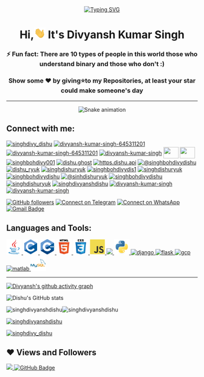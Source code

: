 <div align="center">
  <a href="https://git.io/typing-svg"><img src="https://readme-typing-svg.demolab.com?font=Single+Day&weight=300&size=21&pause=1000&color=F7F51D&random=false&width=435&lines=Divyansh+Kumar+Singh;singhdivyanshdishu" alt="Typing SVG" /></a>
</div>

<h1 align="center"> Hi,<img  src="https://raw.githubusercontent.com/ABSphreak/ABSphreak/master/gifs/Hi.gif" width="30"> It's  Divyansh Kumar Singh </h1>

<h3 align="center"> ⚡ Fun fact: There are 10 types of people in this world those who understand binary and those who don't :) </h3>
 <h3 align="center"> Show some ❤ by giving⭐to my Repositories, at least your star could make someone's day  </h3>
 
 ---
<div align="center">
 <img src="https://raw.githubusercontent.com/singhdivyanshdishu/singhdivyanshdishu/output/snake.svg" alt="Snake animation" />
</div>
<h2 align="left">Connect with me:</h2>

<p align="left">
<a href="https://twitter.com/singhdivy_dishu" target="blank"><img align="center" src="https://raw.githubusercontent.com/rahuldkjain/github-profile-readme-generator/master/src/images/icons/Social/twitter.svg" alt="singhdivy_dishu" height="30" width="40" /></a>
<a href="https://linkedin.com/in/divyansh-kumar-singh-645311201" target="blank"><img align="center" src="https://raw.githubusercontent.com/rahuldkjain/github-profile-readme-generator/master/src/images/icons/Social/linked-in-alt.svg" alt="divyansh-kumar-singh-645311201" height="30" width="40" /></a>
 <a href="https://vk.com/singhbohdivydishu" target="blank"><img align="center" src="https://github.com/rahuldkjain/github-profile-readme-generator/blob/master/src/images/icons/Social/vk.svg" alt="divyansh-kumar-singh-645311201" height="30" width="40" /></a>
<a href="https://stackoverflow.com/users/18222805/divyansh-kumar-singh" target="blank"><img align="center" src="https://raw.githubusercontent.com/rahuldkjain/github-profile-readme-generator/master/src/images/icons/Social/stack-overflow.svg" alt="divyansh-kumar-singh" height="30" width="40" /></a>
 <a href="https://www.twitch.tv/singhdivyanshdishu" target="blank"><img align="center" src="https://github.com/rahuldkjain/github-profile-readme-generator/blob/master/src/images/icons/Social/twitch.svg" height="30" width="40" /></a>
 <a href="https://open.spotify.com/user/31nfrubd2gc233sjybb3fq5copye" target="blank"><img align="center" src="https://github.com/rahuldkjain/github-profile-readme-generator/blob/master/src/images/icons/Social/spotify.svg" height="30" width="40" /></a>
<a href="https://www.facebook.com/singhbohdivy001/" target="blank"><img align="center" src="https://raw.githubusercontent.com/rahuldkjain/github-profile-readme-generator/master/src/images/icons/Social/facebook.svg" alt="singhbohdivy001" height="30" width="40" /></a>
<a href="https://www.instagram.com/dishu.ghost/?hl=en" target="blank"><img align="center" src="https://raw.githubusercontent.com/rahuldkjain/github-profile-readme-generator/master/src/images/icons/Social/instagram.svg" alt="dishu.ghost" height="30" width="40" /></a>
<a href="https://in.pinterest.com/singhbohdivydishu/" target="blank"><img align="center" src="https://github.com/rahuldkjain/github-profile-readme-generator/blob/master/src/images/icons/Social/pinterest.svg" alt="https.dishu.api" height="30" width="40" /></a>
<a href="https://medium.com/@singhbohdivydishu" target="blank"><img align="center" src="https://raw.githubusercontent.com/rahuldkjain/github-profile-readme-generator/master/src/images/icons/Social/medium.svg" alt="@singhbohdivydishu" height="30" width="40" /></a>
<a href="https://www.youtube.com/c/dishu_ryuk" target="blank"><img align="center" src="https://raw.githubusercontent.com/rahuldkjain/github-profile-readme-generator/master/src/images/icons/Social/youtube.svg" alt="dishu_ryuk" height="30" width="40" /></a>
<a href="https://www.codechef.com/users/singhdishuryuk" target="blank"><img align="center" src="https://cdn.jsdelivr.net/npm/simple-icons@3.1.0/icons/codechef.svg" alt="singhdishuryuk" height="30" width="40" /></a>
<a href="https://www.hackerrank.com/singhbohdivydis1" target="blank"><img align="center" src="https://raw.githubusercontent.com/rahuldkjain/github-profile-readme-generator/master/src/images/icons/Social/hackerrank.svg" alt="singhbohdivydis1" height="30" width="40" /></a>
<a href="https://codeforces.com/profile/singhdishuryuk" target="blank"><img align="center" src="https://raw.githubusercontent.com/rahuldkjain/github-profile-readme-generator/master/src/images/icons/Social/codeforces.svg" alt="singhdishuryuk" height="30" width="40" /></a>
<a href="https://www.leetcode.com/singhbohdivydishu" target="blank"><img align="center" src="https://raw.githubusercontent.com/rahuldkjain/github-profile-readme-generator/master/src/images/icons/Social/leet-code.svg" alt="singhbohdivydishu" height="30" width="40" /></a>
<a href="https://www.hackerearth.com/@sinhdishuryuk" target="blank"><img align="center" src="https://raw.githubusercontent.com/rahuldkjain/github-profile-readme-generator/master/src/images/icons/Social/hackerearth.svg" alt="@sinhdishuryuk" height="30" width="40" /></a>
<a href="https://auth.geeksforgeeks.org/user/singhbohdivydishu" target="blank"><img align="center" src="https://raw.githubusercontent.com/rahuldkjain/github-profile-readme-generator/master/src/images/icons/Social/geeks-for-geeks.svg" alt="singhbohdivydishu" height="30" width="40" /></a>
<a href="https://www.topcoder.com/members/singhdishuryuk" target="blank"><img align="center" src="https://raw.githubusercontent.com/rahuldkjain/github-profile-readme-generator/master/src/images/icons/Social/topcoder.svg" alt="singhdishuryuk" height="30" width="40" /></a>
<a href="https://codepen.io/singhdivyanshdishu" target="blank"><img align="center" src="https://raw.githubusercontent.com/rahuldkjain/github-profile-readme-generator/master/src/images/icons/Social/codepen.svg" alt="singhdivyanshdishu" height="30" width="40" /></a>
 <a href="https://www.snapchat.com/add/singhdivyan2020?share_id=1hq2r7BN99k&locale=en-IN" target="blank"><img align="center" src="https://raw.githubusercontent.com/rahuldkjain/github-profile-readme-generator/master/src/images/icons/Social/snapchat.svg" alt="divyansh-kumar-singh" height="30" width="40" /></a>
  <a href="https://www.reddit.com/user/singhdivyanshdishu" target="blank"><img align="center" src="https://raw.githubusercontent.com/rahuldkjain/github-profile-readme-generator/master/src/images/icons/Social/reddit.svg" alt="divyansh-kumar-singh" height="30" width="40" /></a>

[![GitHub followers](https://img.shields.io/badge/-GitHub-black?style=flat&amp;labelColor=white&amp;logo=github&amp;logoColor=black)](https://github.com/singhdivyanshdishu)
[![Connect on Telegram](https://img.shields.io/badge/-Telegram-1ca0f1?style=flat&amp;labelColor=white&amp;logo=telegram&amp;logoColor=1ca0f1)](https://t.me/its_dishu_ryuk)
[![Connect on WhatsApp](https://img.shields.io/badge/-WhatsApp-darkgreen?style=flat&amp;labelColor=white&amp;logo=whatsapp&amp;logoColor=darkgreen)](https://wa.me/919528852307)
[![Gmail Badge](https://img.shields.io/badge/singhbohdivydishu@gmail.com-30302f?style=flat&logo=Gmail&logoColor=red)](mailto:singhbohdivydishu@gmail.com)
</p>


<h2 align="left">Languages and Tools:</h2>
<p align="left"> <a href="https://www.java.com" target="_blank" rel="noreferrer"> <img src="https://raw.githubusercontent.com/devicons/devicon/master/icons/java/java-original.svg" alt="java" width="40" height="40"/> </a> <a href="https://www.cprogramming.com/" target="_blank" rel="noreferrer"> <img src="https://raw.githubusercontent.com/devicons/devicon/master/icons/c/c-original.svg" alt="c" width="40" height="40"/> </a> <a href="https://www.w3schools.com/cpp/" target="_blank" rel="noreferrer"> <img src="https://raw.githubusercontent.com/devicons/devicon/master/icons/cplusplus/cplusplus-original.svg" alt="cplusplus" width="40" height="40"/> </a> <a href="https://www.w3.org/html/" target="_blank" rel="noreferrer"> <img src="https://raw.githubusercontent.com/devicons/devicon/master/icons/html5/html5-original-wordmark.svg" alt="html5" width="40" height="40"/> </a> <a href="https://www.w3schools.com/css/" target="_blank" rel="noreferrer"> <img src="https://raw.githubusercontent.com/devicons/devicon/master/icons/css3/css3-original-wordmark.svg" alt="css3" width="40" height="40"/> </a> <a href="https://developer.mozilla.org/en-US/docs/Web/JavaScript" target="_blank" rel="noreferrer"> <img src="https://raw.githubusercontent.com/devicons/devicon/master/icons/javascript/javascript-original.svg" alt="javascript" width="40" height="40"/> </a> <a href="https://getbootstrap.com" target="_blank"> <img src="https://img.icons8.com/color/48/000000/bootstrap.png"/> </a> <a href="https://www.python.org" target="_blank" rel="noreferrer"> <img src="https://raw.githubusercontent.com/devicons/devicon/master/icons/python/python-original.svg" alt="python" width="40" height="40"/> </a> <a href="https://www.djangoproject.com/" target="_blank" rel="noreferrer"> <img src="https://cdn.worldvectorlogo.com/logos/django.svg" alt="django" width="40" height="40"/> </a> <a href="https://flask.palletsprojects.com/" target="_blank" rel="noreferrer"> <img src="https://www.vectorlogo.zone/logos/pocoo_flask/pocoo_flask-icon.svg" alt="flask" width="40" height="40"/> </a> <a href="https://cloud.google.com" target="_blank" rel="noreferrer"> <img src="https://www.vectorlogo.zone/logos/google_cloud/google_cloud-icon.svg" alt="gcp" width="40" height="40"/> </a>  <a href="https://www.mathworks.com/" target="_blank" rel="noreferrer"> <img src="https://upload.wikimedia.org/wikipedia/commons/2/21/Matlab_Logo.png" alt="matlab" width="40" height="40"/> </a> <a href="https://www.mysql.com/" target="_blank" rel="noreferrer"> <img src="https://raw.githubusercontent.com/devicons/devicon/master/icons/mysql/mysql-original-wordmark.svg" alt="mysql" width="40" height="40"/> </a>  </p>

---


[![Divyansh's github activity graph](https://github-readme-activity-graph.cyclic.app/graph?username=singhdivyanshdishu&theme=chartreuse-dark)](https://github.com/singhdivyanshdishu/github-readme-activity-graph)




![Dishu's GitHub stats](https://github-readme-stats.vercel.app/api?username=singhdivyanshdishu&show_icons=true&theme=chartreuse-dark)

<p><img align="left" src="https://github-readme-stats.vercel.app/api/top-langs?username=singhdivyanshdishu&theme=chartreuse-dark&show_icons=true&locale=en&layout=compact" alt="singhdivyanshdishu" /></p> 

<p><img  src="https://github-readme-streak-stats.herokuapp.com/?user=singhdivyanshdishu&theme=chartreuse-dark" alt="singhdivyanshdishu" /></p>
<p align="left"> <a href="https://github.com/ryo-ma/github-profile-trophy"><img src="https://github-profile-trophy.vercel.app/?username=singhdivyanshdishu&theme=chartreuse-dark" alt="singhdivyanshdishu" /></a> </p>

<p align="left"> <a href="https://twitter.com/singhdivy_dishu" target="blank"><img src="https://img.shields.io/twitter/follow/singhdivy_dishu?logo=twitter&style=for-the-badge" alt="singhdivy_dishu" /></a> </p>

## ❤ Views and Followers
<a href="https://github.com/singhdivyanshdishu/github-profile-views-counter">
    <img src="https://komarev.com/ghpvc/?username=singhdivyanshdishu">
</a>
<a href="https://github.com/singhdivyanshdishu?tab=followers"><img src="https://img.shields.io/github/followers/singhdivyanshdishu?label=Followers&style=social" alt="GitHub Badge"></a>

